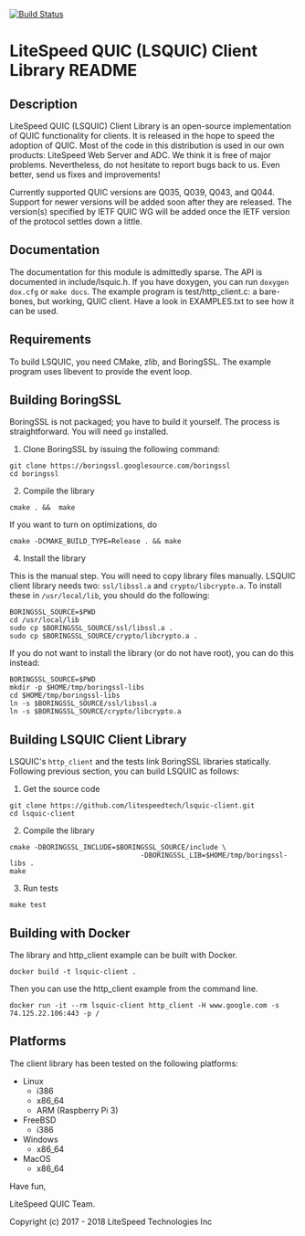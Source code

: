 [![Build Status](https://travis-ci.org/litespeedtech/lsquic-client.svg?branch=master)](https://travis-ci.org/litespeedtech/lsquic-client)

LiteSpeed QUIC (LSQUIC) Client Library README
=============================================

Description
-----------

LiteSpeed QUIC (LSQUIC) Client Library is an open-source implementation
of QUIC functionality for clients.  It is released in the hope to speed
the adoption of QUIC.  Most of the code in this distribution is used in
our own products: LiteSpeed Web Server and ADC.  We think it is free of
major problems.  Nevertheless, do not hesitate to report bugs back to us.
Even better, send us fixes and improvements!

Currently supported QUIC versions are Q035, Q039, Q043, and Q044.  Support
for newer versions will be added soon after they are released.  The
version(s) specified by IETF QUIC WG will be added once the IETF version
of the protocol settles down a little.

Documentation
-------------

The documentation for this module is admittedly sparse.  The API is
documented in include/lsquic.h.  If you have doxygen, you can run
`doxygen dox.cfg` or `make docs`.  The example program is
test/http_client.c: a bare-bones, but working, QUIC client.  Have a look
in EXAMPLES.txt to see how it can be used.

Requirements
------------

To build LSQUIC, you need CMake, zlib, and BoringSSL.  The example program
uses libevent to provide the event loop.

Building BoringSSL
------------------

BoringSSL is not packaged; you have to build it yourself.  The process is
straightforward.  You will need `go` installed.

1. Clone BoringSSL by issuing the following command:

```
git clone https://boringssl.googlesource.com/boringssl
cd boringssl
```

2. Compile the library

```
cmake . &&  make
```

If you want to turn on optimizations, do

```
cmake -DCMAKE_BUILD_TYPE=Release . && make
```

4. Install the library

This is the manual step.  You will need to copy library files manually.
LSQUIC client library needs two: `ssl/libssl.a` and `crypto/libcrypto.a`.
To install these in `/usr/local/lib`, you should do the following:

```
BORINGSSL_SOURCE=$PWD
cd /usr/local/lib
sudo cp $BORINGSSL_SOURCE/ssl/libssl.a .
sudo cp $BORINGSSL_SOURCE/crypto/libcrypto.a .
```

If you do not want to install the library (or do not have root), you
can do this instead:

```
BORINGSSL_SOURCE=$PWD
mkdir -p $HOME/tmp/boringssl-libs
cd $HOME/tmp/boringssl-libs
ln -s $BORINGSSL_SOURCE/ssl/libssl.a
ln -s $BORINGSSL_SOURCE/crypto/libcrypto.a
```

Building LSQUIC Client Library
------------------------------

LSQUIC's `http_client` and the tests link BoringSSL libraries statically.
Following previous section, you can build LSQUIC as follows:

1. Get the source code

```
git clone https://github.com/litespeedtech/lsquic-client.git
cd lsquic-client
```

2. Compile the library


```
cmake -DBORINGSSL_INCLUDE=$BORINGSSL_SOURCE/include \
                                -DBORINGSSL_LIB=$HOME/tmp/boringssl-libs .
make
```

3. Run tests

```
make test
```

Building with Docker
---------
The library and http_client example can be built with Docker.
```
docker build -t lsquic-client .
```

Then you can use the http_client example from the command line.
```
docker run -it --rm lsquic-client http_client -H www.google.com -s 74.125.22.106:443 -p /
```

Platforms
---------

The client library has been tested on the following platforms:
- Linux
  - i386
  - x86_64
  - ARM (Raspberry Pi 3)
- FreeBSD
  - i386
- Windows
  - x86_64
- MacOS
  - x86_64

Have fun,

LiteSpeed QUIC Team.

Copyright (c) 2017 - 2018 LiteSpeed Technologies Inc
